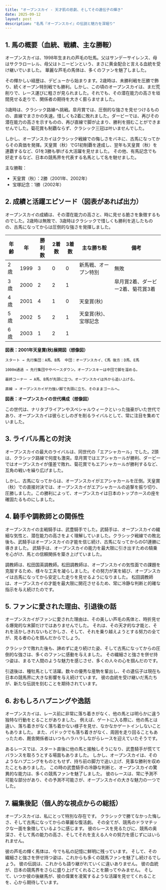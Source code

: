 ```yaml
---
title: "オープンスカイ - 天才肌の悲劇、そしてその遺伝子の輝き"
date: 2025-09-12
layout: post
description: "名馬『オープンスカイ』の伝説と魅力を深堀り"
---
```


## 1. 馬の概要（血統、戦績、主な勝鞍）

オープンスカイは、1998年生まれの芦毛の牡馬。父はサンデーサイレンス、母はサクラローレル、母父はトニービンという、まさに黄金配合と言える血統を受け継いでいました。  華麗な芦毛の馬体は、多くのファンを魅了しました。

その輝かしい経歴は、デビューから始まります。2歳時は、未勝利戦を圧勝で飾り、続くオープン特別戦でも勝利。しかし、この頃のオープンスカイは、まだ荒削りで、レース運びに粗さが見られました。それでも、その潜在能力の高さを垣間見せる走りで、関係者の期待を大きく膨らませました。

3歳時は、クラシック路線へ挑戦。皐月賞では、圧倒的な強さを見せつけるものの、直線でまさかの失速。惜しくも2着に敗れました。ダービーでは、再びその潜在能力の高さを示すものの、再び直線で脚が止まり、勝利を掴むことができませんでした。菊花賞も制覇ならず、クラシック三冠は叶いませんでした。

しかし、オープンスカイはクラシック戦線での悔しさをバネに、古馬になってからその真価を発揮。天皇賞（秋）でG1初制覇を達成し、翌年も天皇賞（秋）を連覇するなど、G1を3勝も挙げる大活躍を見せました。 その他、有馬記念でも好走するなど、日本の競馬界を代表する名馬として名を馳せました。


主な勝鞍：

* 天皇賞（秋）：2勝（2001年、2002年）
* 宝塚記念：1勝（2002年）


## 2. 成績と活躍エピソード（図表があれば出力）

オープンスカイの成績は、その潜在能力の高さと、時に見せる脆さを象徴するものでした。2歳時は無敗で、3歳時はクラシックで惜しくも勝利を逃したものの、古馬になってからは圧倒的な強さを発揮しました。

| 年齢 | 年 | 勝利数 | 2着数 | 3着数 | 主な勝ち鞍 | 備考 |
|---|---|---|---|---|---|---|
| 2歳 | 1999 | 3 | 0 | 0 | 新馬戦、オープン特別 | 無敗 |
| 3歳 | 2000 | 2 | 2 | 1 |  | 皐月賞2着、ダービー2着、菊花賞3着 |
| 4歳 | 2001 | 4 | 1 | 0 | 天皇賞(秋) |  |
| 5歳 | 2002 | 5 | 2 | 1 | 天皇賞(秋)、宝塚記念 |  |
| 6歳 | 2003 | 1 | 2 | 1 |  |  |


**図表：2001年天皇賞(秋)展開図（想像図）**

```
スタート → 先行集団：A馬、B馬  中団：オープンスカイ、C馬 後方：D馬、E馬

1000m通過 → 先行集団ややペースダウン。オープンスキーは中団で脚を溜める。

最終コーナー → A馬、B馬が先頭に立つ。オープンスカイは外から追い上げる。

直線 → オープンスカイが力強い脚で先頭に立ち、そのままゴールへ。

```

**図表：オープンスカイの世代構成（想像図）**

この世代は、ナリタブライアンやスペシャルウィークといった強豪がいた世代であり、オープンスカイは彼らとしのぎを削るライバルとして、常に注目を集めていました。


## 3. ライバル馬との対決

オープンスカイの最大のライバルは、同世代の「エアシャカール」でした。2頭は、クラシック路線で何度も激突。皐月賞ではエアシャカールが勝利、ダービーではオープンスカイが僅差で敗れ、菊花賞でもエアシャカールが勝利するなど、互角の戦いを繰り広げました。

しかし、古馬になってからは、オープンスカイがエアシャカールを圧倒。天皇賞（秋）での直接対決では、オープンスカイがエアシャカールの追撃を振り切り、圧勝しました。この勝利によって、オープンスカイは日本のトップホースの座を確固たるものにしました。


## 4. 騎手や調教師との関係性

オープンスカイの主戦騎手は、武豊騎手でした。武騎手は、オープンスカイの繊細な気性と、潜在能力の高さをよく理解していました。クラシック戦線での敗北後も、武騎手はオープンスカイの才能を信じ続け、古馬になってからのG1連勝に導きました。  武騎手は、オープンスカイの能力を最大限に引き出すための騎乗を心がけ、馬との信頼関係を築き上げていました。

調教師は、松田国英調教師。松田調教師は、オープンスカイの気性面での課題を克服するため、様々な工夫を凝らしました。その努力が実を結び、オープンスカイは古馬になってから安定した走りを見せるようになりました。  松田調教師は、オープンスカイの才能を最大限に開花させるため、常に冷静な判断と的確な指示を与え続けたのです。


## 5. ファンに愛された理由、引退後の話

オープンスカイがファンに愛された理由は、その美しい芦毛の馬体と、時折見せる爆発的な末脚だけではありませんでした。  それは、その天才的な才能と、それを活かしきれないもどかしさ、そして、それを乗り越えようとする努力の全てが、見る者の心を掴んだからでしょう。

クラシックで敗れた後も、諦めずに走り続けた姿、そして古馬になってからの圧倒的な強さは、多くのファンに感動を与えました。  その繊細さと強さを併せ持つ姿は、まるで人間のような魅力を感じさせ、多くの人々の心を掴んだのです。

引退後は、種牡馬として活躍。数々の優秀な産駒を輩出し、その遺伝子は現在も日本の競馬界に大きな影響を与え続けています。  彼の血統を受け継いだ馬たちが、新たな伝説を刻むことを期待されています。


## 6. おもしろハプニングや逸話

オープンスカイは、レース前に非常に落ち着きがなく、他の馬とは明らかに違う独特な行動をとることがありました。  例えば、ゲートに入る際に、他の馬とは違い、落ち着きがなく落ち着かない様子を見せ、なかなかゲートインしないこともありました。  また、パドックでも落ち着きがなく、周囲を走り回ることもあったため、厩舎関係者はいつもハラハラしながらレースを迎えていたそうです。

あるレースでは、スタート直後に他の馬と接触しそうになり、武豊騎手が慌ててバランスを取ろうとする場面もありました。  しかし、オープンスカイは、そのようなハプニングをものともせず、持ち前の脚力で追い上げ、見事な勝利を収めたこともありました。  この時の武豊騎手の冷静な判断と、オープンスカイの驚異的な能力は、多くの競馬ファンを魅了しました。  彼のレースは、常に予測不可能な部分があり、その予測不可能さが、オープンスカイの大きな魅力の一つでした。


## 7. 編集後記（個人的な視点からの総括）

オープンスカイは、私にとって特別な存在です。  クラシックで勝てなかった悔しさ、そして古馬になってからの華麗な復活劇。  その全てが、競馬のドラマチックな一面を象徴しているように感じます。  彼のレースを見るたびに、競馬の奥深さ、そして馬の能力の高さ、そしてそれを支える人々の努力を感じずにはいられません。

彼の芦毛の輝く馬体は、今でも私の記憶に鮮明に残っています。  そして、その繊細さと強さを併せ持つ姿は、これからも多くの競馬ファンを魅了し続けるでしょう。  彼の伝説は、これからも語り継がれていくに違いありません。  彼の血統が、日本の競馬界をさらに盛り上げてくれることを願ってやみません。  そして、いつか彼の後継馬が、彼の偉業を凌駕するような活躍を見せてくれることを、心から期待しています。
